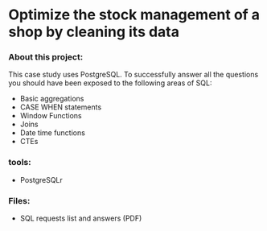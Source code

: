 # Optimize the stock management of a shop by cleaning its data
### About this project:
This case study uses PostgreSQL. To successfully answer all the questions you should have been exposed to the following areas of SQL:
* Basic aggregations
* CASE WHEN statements
 * Window Functions
 * Joins
 * Date time functions
 * CTEs
### tools: 
- PostgreSQLr
### Files: 
- SQL requests list and answers (PDF)
